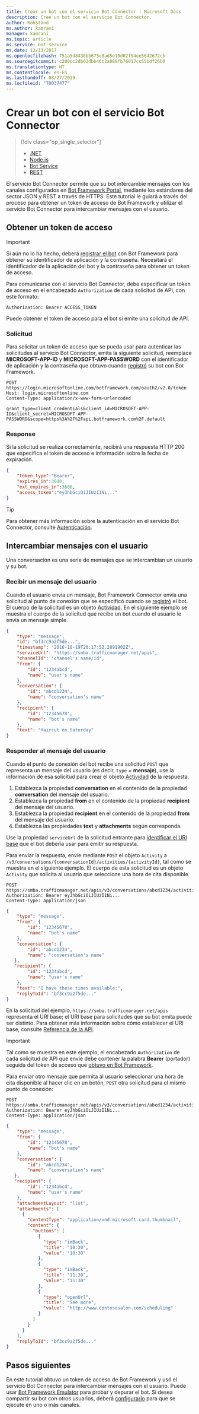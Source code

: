 ```yaml
---
title: Crear un bot con el servicio Bot Connector | Microsoft Docs
description: Cree un bot con el servicio Bot Connector.
author: RobStand
ms.author: kamrani
manager: kamrani
ms.topic: article
ms.service: bot-service
ms.date: 12/13/2017
ms.openlocfilehash: 751a5d8430bb675e8ad5e10d02f94ee5642672cb
ms.sourcegitcommit: c200cc2db62dbb46c2a089fb76017cc55bdf26b0
ms.translationtype: HT
ms.contentlocale: es-ES
ms.lasthandoff: 08/27/2019
ms.locfileid: "70037477"
---
```

# <a name="create-a-bot-with-the-bot-connector-service"></a>Crear un bot con el servicio Bot Connector
> [!div class="op_single_selector"]
> - [.NET](../dotnet/bot-builder-dotnet-quickstart.md)
> - [Node.js](../nodejs/bot-builder-nodejs-quickstart.md)
> - [Bot Service](../bot-service-quickstart.md)
> - [REST](../rest-api/bot-framework-rest-connector-quickstart.md)

El servicio Bot Connector permite que su bot intercambie mensajes con los canales configurados en <a href="https://dev.botframework.com/" target="_blank">Bot Framework Portal</a>, mediante los estándares del sector JSON y REST a través de HTTPS. Este tutorial le guiará a través del proceso para obtener un token de acceso de Bot Framework y utilizar el servicio Bot Connector para intercambiar mensajes con el usuario.

## <a id="get-token"></a> Obtener un token de acceso

> [!IMPORTANT]
> Si aún no lo ha hecho, deberá [registrar el bot](../bot-service-quickstart-registration.md) con Bot Framework para obtener su identificador de aplicación y la contraseña. Necesitará el identificador de la aplicación del bot y la contraseña para obtener un token de acceso.

Para comunicarse con el servicio Bot Connector, debe especificar un token de acceso en el encabezado `Authorization` de cada solicitud de API, con este formato: 

```http
Authorization: Bearer ACCESS_TOKEN
```

Puede obtener el token de acceso para el bot si emite una solicitud de API.

### <a name="request"></a>Solicitud

Para solicitar un token de acceso que se pueda usar para autenticar las solicitudes al servicio Bot Connector, emita la siguiente solicitud, reemplace **MICROSOFT-APP-ID** y **MICROSOFT-APP-PASSWORD** con el identificador de aplicación y la contraseña que obtuvo cuando [registró](../bot-service-quickstart-registration.md) su bot con Bot Framework.

```http
POST https://login.microsoftonline.com/botframework.com/oauth2/v2.0/token
Host: login.microsoftonline.com
Content-Type: application/x-www-form-urlencoded

grant_type=client_credentials&client_id=MICROSOFT-APP-ID&client_secret=MICROSOFT-APP-PASSWORD&scope=https%3A%2F%2Fapi.botframework.com%2F.default
```

### <a name="response"></a>Response

Si la solicitud se realiza correctamente, recibirá una respuesta HTTP 200 que especifica el token de acceso e información sobre la fecha de expiración. 

```json
{
    "token_type":"Bearer",
    "expires_in":3600,
    "ext_expires_in":3600,
    "access_token":"eyJhbGciOiJIUzI1Ni..."
}
```

> [!TIP]
> Para obtener más información sobre la autenticación en el servicio Bot Connector, consulte [Autenticación](bot-framework-rest-connector-authentication.md).

## <a name="exchange-messages-with-the-user"></a>Intercambiar mensajes con el usuario

Una conversación es una serie de mensajes que se intercambian un usuario y su bot. 

### <a name="receive-a-message-from-the-user"></a>Recibir un mensaje del usuario

Cuando el usuario envía un mensaje, Bot Framework Connector envía una solicitud al punto de conexión que se especificó cuando se [registró](../bot-service-quickstart-registration.md) el bot. El cuerpo de la solicitud es un objeto [Actividad][]. En el siguiente ejemplo se muestra el cuerpo de la solicitud que recibe un bot cuando el usuario le envía un mensaje simple. 

```json
{
    "type": "message",
    "id": "bf3cc9a2f5de...",
    "timestamp": "2016-10-19T20:17:52.2891902Z",
    "serviceUrl": "https://smba.trafficmanager.net/apis",
    "channelId": "channel's name/id",
    "from": {
        "id": "1234abcd",
        "name": "user's name"
    },
    "conversation": {
        "id": "abcd1234",
        "name": "conversation's name"
    },
    "recipient": {
        "id": "12345678",
        "name": "bot's name"
    },
    "text": "Haircut on Saturday"
}
```

### <a name="reply-to-the-users-message"></a>Responder al mensaje del usuario

Cuando el punto de conexión del bot recibe una solicitud `POST` que representa un mensaje del usuario (es decir, `type` = **mensaje**), use la información de esa solicitud para crear el objeto [Actividad][] de la respuesta.

1. Establezca la propiedad **conversation** en el contenido de la propiedad **conversation** del mensaje del usuario.
2. Establezca la propiedad **from** en el contenido de la propiedad **recipient** del mensaje del usuario.
3. Establezca la propiedad **recipient** en el contenido de la propiedad **from** del mensaje del usuario.
4. Establezca las propiedades **text** y **attachments** según corresponda.

Use la propiedad `serviceUrl` de la solicitud entrante para [identificar el URI base](bot-framework-rest-connector-api-reference.md#base-uri) que el bot debería usar para emitir su respuesta. 

Para enviar la respuesta, envíe mediante `POST` el objeto `Activity` a `/v3/conversations/{conversationId}/activities/{activityId}`, tal como se muestra en el siguiente ejemplo. El cuerpo de esta solicitud es un objeto `Activity` que solicita al usuario que seleccione una hora de cita disponible.

```http
POST https://smba.trafficmanager.net/apis/v3/conversations/abcd1234/activities/bf3cc9a2f5de... 
Authorization: Bearer eyJhbGciOiJIUzI1Ni...
Content-Type: application/json
```

```json
{
    "type": "message",
    "from": {
        "id": "12345678",
        "name": "bot's name"
    },
    "conversation": {
        "id": "abcd1234",
        "name": "conversation's name"
   },
   "recipient": {
        "id": "1234abcd",
        "name": "user's name"
    },
    "text": "I have these times available:",
    "replyToId": "bf3cc9a2f5de..."
}
```

En la solicitud del ejemplo, `https://smba.trafficmanager.net/apis` representa el URI base; el URI base para solicitudes que su bot emita puede ser distinto. Para obtener más información sobre cómo establecer el URI base, consulte [Referencia de la API](bot-framework-rest-connector-api-reference.md#base-uri). 

> [!IMPORTANT]
> Tal como se muestra en este ejemplo, el encabezado `Authorization` de cada solicitud de API que envíe debe contener la palabra **Bearer** (portador) seguida del token de acceso que [obtuvo en Bot Framework](#get-token).

Para enviar otro mensaje que permita al usuario seleccionar una hora de cita disponible al hacer clic en un botón, `POST` otra solicitud para el mismo punto de conexión:

```http
POST https://smba.trafficmanager.net/apis/v3/conversations/abcd1234/activities/bf3cc9a2f5de... 
Authorization: Bearer eyJhbGciOiJIUzI1Ni...
Content-Type: application/json
```

```json
{
    "type": "message",
    "from": {
        "id": "12345678",
        "name": "bot's name"
    },
    "conversation": {
        "id": "abcd1234",
        "name": "conversation's name"
   },
   "recipient": {
        "id": "1234abcd",
        "name": "user's name"
    },
    "attachmentLayout": "list",
    "attachments": [
      {
        "contentType": "application/vnd.microsoft.card.thumbnail",
        "content": {
          "buttons": [
            {
              "type": "imBack",
              "title": "10:30",
              "value": "10:30"
            },
            {
              "type": "imBack",
              "title": "11:30",
              "value": "11:30"
            },
            {
              "type": "openUrl",
              "title": "See more",
              "value": "http://www.contososalon.com/scheduling"
            }
          ]
        }
      }
    ],
    "replyToId": "bf3cc9a2f5de..."
}
```   

## <a name="next-steps"></a>Pasos siguientes

En este tutorial obtuvo un token de acceso de Bot Framework y usó el servicio Bot Connector para intercambiar mensajes con el usuario. Puede usar [Bot Framework Emulator](../bot-service-debug-emulator.md) para probar y depurar el bot. Si desea compartir su bot con otros usuarios, deberá [configurarlo](../bot-service-manage-channels.md) para que se ejecute en uno o más canales.

[Actividad]: bot-framework-rest-connector-api-reference.md#activity-object
